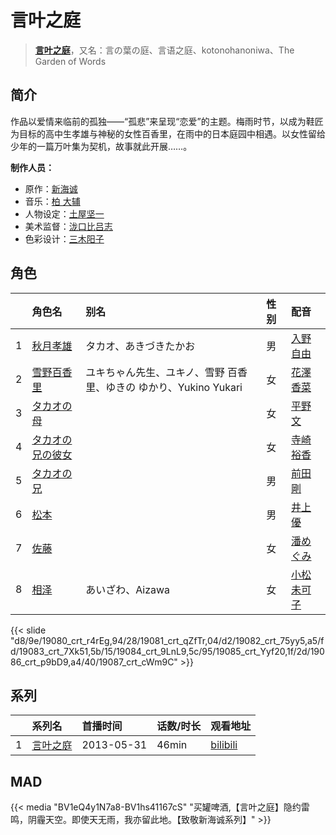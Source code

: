 # 言叶之庭


> <u>**[言叶之庭](http://bgm.tv/subject/58949)**</u>，又名：言の葉の庭、言语之庭、kotonohanoniwa、The Garden of Words

## 简介


作品以爱情来临前的孤独——“孤悲”来呈现“恋爱”的主题。梅雨时节，以成为鞋匠为目标的高中生孝雄与神秘的女性百香里，在雨中的日本庭园中相遇。以女性留给少年的一篇万叶集为契机，故事就此开展……。

**制作人员：**
- 原作：[新海诚](http://bgm.tv/person/2064)
- 音乐：[柏 大辅](http://bgm.tv/person/9772)
- 人物设定：[土屋坚一](http://bgm.tv/person/9773)
- 美术监督：[泷口比吕志](http://bgm.tv/person/9775)
- 色彩设计：[三木阳子](http://bgm.tv/person/25277)

## 角色

|     |   角色名   |   别名  | 性别 |  配音  |
|:--- |:------  |:----      |:---  |:--   |
| 1 | [秋月孝雄](http://bgm.tv/character/19080) | タカオ、あきづきたかお | 男 | [入野自由](http://bgm.tv/person/4258) |
| 2 | [雪野百香里](http://bgm.tv/character/19081) | ユキちゃん先生、ユキノ、雪野 百香里、ゆきの ゆかり、Yukino Yukari | 女 | [花澤香菜](http://bgm.tv/person/4765) |
| 3 | [タカオの母](http://bgm.tv/character/19082) |  | 女 | [平野文](http://bgm.tv/person/4201) |
| 4 | [タカオの兄の彼女](http://bgm.tv/character/19083) |  | 女 | [寺崎裕香](http://bgm.tv/person/4845) |
| 5 | [タカオの兄](http://bgm.tv/character/19084) |  | 男 | [前田剛](http://bgm.tv/person/4484) |
| 6 | [松本](http://bgm.tv/character/19085) |  | 男 | [井上優](http://bgm.tv/person/4841) |
| 7 | [佐藤](http://bgm.tv/character/19086) |  | 女 | [潘めぐみ](http://bgm.tv/person/7050) |
| 8 | [相泽](http://bgm.tv/character/19087) | あいざわ、Aizawa | 女 | [小松未可子](http://bgm.tv/person/7498) |

{{< slide "d8/9e/19080_crt_r4rEg,94/28/19081_crt_qZfTr,04/d2/19082_crt_75yy5,a5/fd/19083_crt_7Xk51,5b/15/19084_crt_9LnL9,5c/95/19085_crt_Yyf20,1f/2d/19086_crt_p9bD9,a4/40/19087_crt_cWm9C" >}}

## 系列

|     |   系列名   |   首播时间  | 话数/时长  | 观看地址 |
|:---  |:------    |:----      |:---       |:---  |
| 1 |[言叶之庭](https://bgm.tv/subject/58949)| 2013-05-31 | 46min | [bilibili](https://www.bilibili.com/bangumi/play/ss2546)  |


## MAD

{{< media  "BV1eQ4y1N7a8-BV1hs41167cS"
"买罐啤酒,【言叶之庭】隐约雷鸣，阴霾天空。即使天无雨，我亦留此地。【致敬新海诚系列】"  >}}
